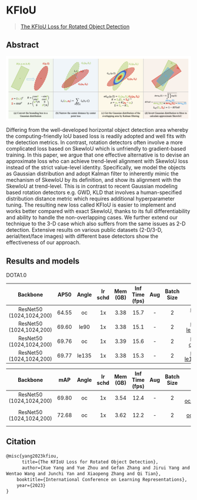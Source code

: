 # KFIoU

> [The KFIoU Loss for Rotated Object Detection](https://arxiv.org/pdf/2101.11952.pdf)

<!-- [ALGORITHM] -->

## Abstract

<div align=center>
<img src="https://raw.githubusercontent.com/zytx121/image-host/main/imgs/kfiou.png" width="800"/>
</div>

Differing from the well-developed horizontal object detection area whereby the computing-friendly IoU based loss is
readily adopted and well fits with the detection metrics. In contrast, rotation detectors often involve a more
complicated loss based on SkewIoU which is unfriendly to gradient-based training. In this paper, we argue that one
effective alternative is to devise an approximate loss who can achieve trend-level alignment with SkewIoU loss instead
of the strict value-level identity. Specifically, we model the objects as Gaussian distribution and adopt Kalman filter to
inherently mimic the mechanism of SkewIoU by its definition, and show its alignment with the SkewIoU at trend-level. This
is in contrast to recent Gaussian modeling based rotation detectors e.g. GWD, KLD that involves a human-specified
distribution distance metric which requires additional hyperparameter tuning. The resulting new loss called KFIoU is
easier to implement and works better compared with exact SkewIoU, thanks to its full differentiability and ability to
handle the non-overlapping cases. We further extend our technique to the 3-D case which also suffers from the same
issues as 2-D detection. Extensive results on various public datasets (2-D/3-D, aerial/text/face images) with different
base detectors show the effectiveness of our approach.

## Results and models

DOTA1.0

|         Backbone         |  AP50  | Angle | lr schd | Mem (GB) | Inf Time (fps) | Aug | Batch Size |                                                    Configs                                                     |                                                                                                                                                                                  Download                                                                                                                                                                                  |
| :----------------------: | :---: | :---: | :-----: | :------: | :------------: | :-: | :--------: | :------------------------------------------------------------------------------------------------------------: | :------------------------------------------------------------------------------------------------------------------------------------------------------------------------------------------------------------------------------------------------------------------------------------------------------------------------------------------------------------------------: |
| ResNet50 (1024,1024,200) | 64.55 |  oc   |   1x    |   3.38   |      15.7      |  -  |     2      | [rotated-retinanet-hbox-oc_r50_fpn_1x_dota](../rotated_retinanet/rotated-retinanet-hbox-oc_r50_fpn_1x_dota.py) |       [model](https://download.openmmlab.com/mmrotate/v0.1.0/rotated_retinanet/rotated_retinanet_hbb_r50_fpn_1x_dota_oc/rotated_retinanet_hbb_r50_fpn_1x_dota_oc-e8a7c7df.pth) \| [log](https://download.openmmlab.com/mmrotate/v0.1.0/rotated_retinanet/rotated_retinanet_hbb_r50_fpn_1x_dota_oc/rotated_retinanet_hbb_r50_fpn_1x_dota_oc_20220121_095315.log.json)       |
| ResNet50 (1024,1024,200) | 69.60 | le90  |   1x    |   3.38   |      15.1      |  -  |     2      |  [rotated-retinanet-hbox-le90_r50_fpn_kfiou_1x_dota](./rotated-retinanet-hbox-le90_r50_fpn_kfiou_1x_dota.py)   |   [model](https://download.openmmlab.com/mmrotate/v0.1.0/kfiou/rotated_retinanet_hbb_kfiou_r50_fpn_1x_dota_le90/rotated_retinanet_hbb_kfiou_r50_fpn_1x_dota_le90-03e02f75.pth) \| [log](https://download.openmmlab.com/mmrotate/v0.1.0/kfiou/rotated_retinanet_hbb_kfiou_r50_fpn_1x_dota_le90/rotated_retinanet_hbb_kfiou_r50_fpn_1x_dota_le90_20220209_173225.log.json)   |
| ResNet50 (1024,1024,200) | 69.76 |  oc   |   1x    |   3.39   |      15.6      |  -  |     2      |    [rotated-retinanet-hbox-oc_r50_fpn_kfiou_1x_dota](./rotated-retinanet-hbox-oc_r50_fpn_kfiou_1x_dota.py)     |       [model](https://download.openmmlab.com/mmrotate/v0.1.0/kfiou/rotated_retinanet_hbb_kfiou_r50_fpn_1x_dota_oc/rotated_retinanet_hbb_kfiou_r50_fpn_1x_dota_oc-c00be030.pth) \| [log](https://download.openmmlab.com/mmrotate/v0.1.0/kfiou/rotated_retinanet_hbb_kfiou_r50_fpn_1x_dota_oc/rotated_retinanet_hbb_kfiou_r50_fpn_1x_dota_oc_20220126_081643.log.json)       |
| ResNet50 (1024,1024,200) | 69.77 | le135 |   1x    |   3.38   |      15.3      |  -  |     2      | [rotated-retinanet-hbox-le135_r50_fpn_kfiou_1x_dota](./rotated-retinanet-hbox-le135_r50_fpn_kfiou_1x_dota.py)  | [model](https://download.openmmlab.com/mmrotate/v0.1.0/kfiou/rotated_retinanet_hbb_kfiou_r50_fpn_1x_dota_le135/rotated_retinanet_hbb_kfiou_r50_fpn_1x_dota_le135-0eaa4156.pth) \| [log](https://download.openmmlab.com/mmrotate/v0.1.0/kfiou/rotated_retinanet_hbb_kfiou_r50_fpn_1x_dota_le135/rotated_retinanet_hbb_kfiou_r50_fpn_1x_dota_le135_20220209_173257.log.json) |

|         Backbone         |  mAP  | Angle | lr schd | Mem (GB) | Inf Time (fps) | Aug | Batch Size |                                   Configs                                   |                                                                                                                                                  Download                                                                                                                                                  |
| :----------------------: | :---: | :---: | :-----: | :------: | :------------: | :-: | :--------: | :-------------------------------------------------------------------------: | :--------------------------------------------------------------------------------------------------------------------------------------------------------------------------------------------------------------------------------------------------------------------------------------------------------: |
| ResNet50 (1024,1024,200) | 69.80 |  oc   |   1x    |   3.54   |      12.4      |  -  |     2      |      [r3det-oc_r50_fpn_1x_dota](../r3det/r3det-oc_r50_fpn_1x_dota.py)       |                   [model](https://download.openmmlab.com/mmrotate/v0.1.0/r3det/r3det_r50_fpn_1x_dota_oc/r3det_r50_fpn_1x_dota_oc-b1fb045c.pth) \| [log](https://download.openmmlab.com/mmrotate/v0.1.0/r3det/r3det_r50_fpn_1x_dota_oc/r3det_r50_fpn_1x_dota_oc_20220126_191226.log.json)                   |
| ResNet50 (1024,1024,200) | 72.68 |  oc   |   1x    |   3.62   |      12.2      |  -  |     2      | [r3det-oc_r50_fpn_kfiou-ln_1x_dota](./r3det-oc_r50_fpn_kfiou-ln_1x_dota.py) | [model](https://download.openmmlab.com/mmrotate/v0.1.0/kfiou/r3det_kfiou_ln_r50_fpn_1x_dota_oc/r3det_kfiou_ln_r50_fpn_1x_dota_oc-8e7f049d.pth) \| [log](https://download.openmmlab.com/mmrotate/v0.1.0/kfiou/r3det_kfiou_ln_r50_fpn_1x_dota_oc/r3det_kfiou_ln_r50_fpn_1x_dota_oc_20220123_074507.log.json) |

## Citation

```
@misc{yang2023kfiou,
      title={The KFIoU Loss for Rotated Object Detection},
      author={Xue Yang and Yue Zhou and Gefan Zhang and Jirui Yang and Wentao Wang and Junchi Yan and Xiaopeng Zhang and Qi Tian},
	booktitle={International Conference on Learning Representations},
	year={2023}
}
```
